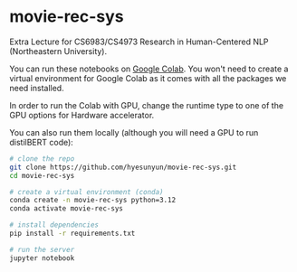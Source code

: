 # movie-rec-sys

Extra Lecture for CS6983/CS4973 Research in Human-Centered NLP (Northeastern University).

You can run these notebooks on [Google Colab](https://colab.research.google.com/github/hyesunyun/). 
You won't need to create a virtual environment for Google Colab as it comes with all the packages we need installed.

In order to run the Colab with GPU, change the runtime type to one of the GPU options for Hardware accelerator.

You can also run them locally (although you will need a GPU to run distilBERT code):
```bash
# clone the repo
git clone https://github.com/hyesunyun/movie-rec-sys.git
cd movie-rec-sys

# create a virtual environment (conda)
conda create -n movie-rec-sys python=3.12
conda activate movie-rec-sys

# install dependencies
pip install -r requirements.txt

# run the server
jupyter notebook
```
